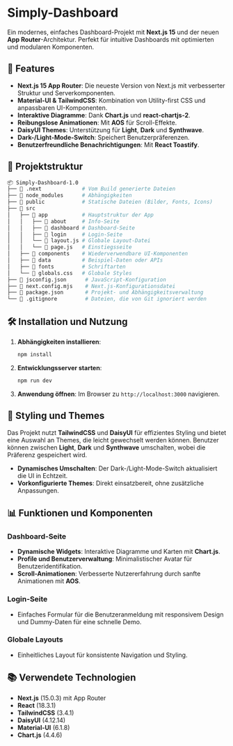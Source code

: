 # Simply-Dashboard

Ein modernes, einfaches Dashboard-Projekt mit **Next.js 15** und der neuen **App Router**-Architektur. Perfekt für intuitive Dashboards mit optimierten und modularen Komponenten.

## 🚀 Features

- **Next.js 15 App Router**: Die neueste Version von Next.js mit verbesserter Struktur und Serverkomponenten.
- **Material-UI & TailwindCSS**: Kombination von Utility-first CSS und anpassbaren UI-Komponenten.
- **Interaktive Diagramme**: Dank **Chart.js** und **react-chartjs-2**.
- **Reibungslose Animationen**: Mit **AOS** für Scroll-Effekte.
- **DaisyUI Themes**: Unterstützung für **Light**, **Dark** und **Synthwave**.
- **Dark-/Light-Mode-Switch**: Speichert Benutzerpräferenzen.
- **Benutzerfreundliche Benachrichtigungen**: Mit **React Toastify**.

## 📂 Projektstruktur

```bash
📦 Simply-Dashboard-1.0
├── 📁 .next             # Vom Build generierte Dateien
├── 📁 node_modules      # Abhängigkeiten
├── 📁 public            # Statische Dateien (Bilder, Fonts, Icons)
├── 📁 src
│   ├── 📁 app           # Hauptstruktur der App
│   │   ├── 📁 about     # Info-Seite
│   │   ├── 📁 dashboard # Dashboard-Seite
│   │   ├── 📁 login     # Login-Seite
│   │   └── 📄 layout.js # Globale Layout-Datei
│   │   └── 📄 page.js   # Einstiegsseite
│   ├── 📁 components    # Wiederverwendbare UI-Komponenten
│   ├── 📁 data          # Beispiel-Daten oder APIs
│   ├── 📁 fonts         # Schriftarten
│   └── 📄 globals.css   # Globale Styles
├── 📄 jsconfig.json      # JavaScript-Konfiguration
├── 📄 next.config.mjs    # Next.js-Konfigurationsdatei
├── 📄 package.json       # Projekt- und Abhängigkeitsverwaltung
└── 📄 .gitignore         # Dateien, die von Git ignoriert werden
```

## 🛠️ Installation und Nutzung

1. **Abhängigkeiten installieren**:
   ```bash
   npm install
   ```

2. **Entwicklungsserver starten**:
   ```bash
   npm run dev
   ```

3. **Anwendung öffnen**:
   Im Browser zu `http://localhost:3000` navigieren.

## 🎨 Styling und Themes

Das Projekt nutzt **TailwindCSS** und **DaisyUI** für effizientes Styling und bietet eine Auswahl an Themes, die leicht gewechselt werden können. Benutzer können zwischen **Light**, **Dark** und **Synthwave** umschalten, wobei die Präferenz gespeichert wird.

- **Dynamisches Umschalten**: Der Dark-/Light-Mode-Switch aktualisiert die UI in Echtzeit.
- **Vorkonfigurierte Themes**: Direkt einsatzbereit, ohne zusätzliche Anpassungen.

## 📊 Funktionen und Komponenten

### Dashboard-Seite
- **Dynamische Widgets**: Interaktive Diagramme und Karten mit **Chart.js**.
- **Profile und Benutzerverwaltung**: Minimalistischer Avatar für Benutzeridentifikation.
- **Scroll-Animationen**: Verbesserte Nutzererfahrung durch sanfte Animationen mit **AOS**.

### Login-Seite
- Einfaches Formular für die Benutzeranmeldung mit responsivem Design und Dummy-Daten für eine schnelle Demo.

### Globale Layouts
- Einheitliches Layout für konsistente Navigation und Styling.

## 📚 Verwendete Technologien

- **Next.js** (15.0.3) mit App Router
- **React** (18.3.1)
- **TailwindCSS** (3.4.1)
- **DaisyUI** (4.12.14)
- **Material-UI** (6.1.8)
- **Chart.js** (4.4.6)
